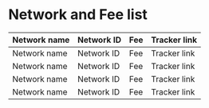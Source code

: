 # Network and Fee list

| Network name | Network ID | Fee | Tracker link |
| --- | --- | --- | --- |
| Network name | Network ID | Fee | Tracker link |
| Network name | Network ID | Fee | Tracker link |
| Network name | Network ID | Fee | Tracker link |
| Network name | Network ID | Fee | Tracker link |
<!-- 
| Icon mainnet | | | |
| Lisbon Testnet | 
|  |
| Archway mainnet  |
| Testnet  |
|  |
| Neutron mainnet  |
| Testnet  |
|  |
| Injective Mainnet  |
| Testnet  |
|  |
| Ethereum mainnet  |
| Testnet  |
|  |
| Binance mainnet  |
| Testnet  |
|  |
| Avalanche mainnet  |
| Testnet  |
|  |
| Havah mainnet  |
| Testnet     |
|
| -->
